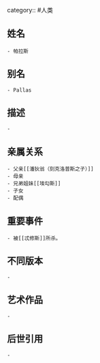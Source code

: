 category:: #人类
## 姓名
	- 帕拉斯
## 别名
	- Pallas
## 描述
	-
## 亲属关系
	- 父亲[[潘狄翁（刻克洛普斯之子）]]
	- 母亲
	- 兄弟姐妹[[埃勾斯]]
	- 子女
	- 配偶
## 重要事件
	- 被[[忒修斯]]所杀。
## 不同版本
	-
## 艺术作品
	-
## 后世引用
	-
